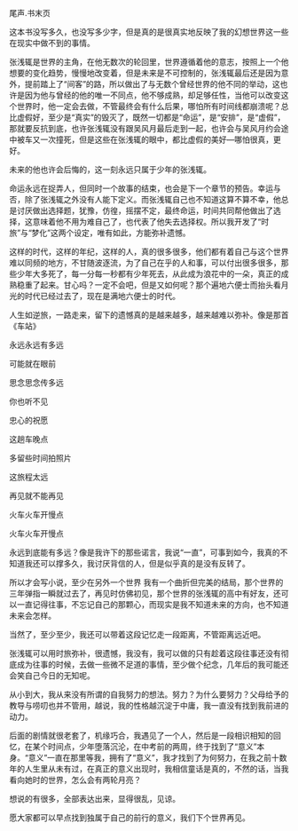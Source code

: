 ﻿尾声.书末页

这本书没写多久，也没写多少字，但是真的是很真实地反映了我的幻想世界这一些在现实中做不到的事情。

张浅辄是世界的主角，在他无数次的轮回里，世界遵循着他的意志，按照上一个他想要的变化趋势，慢慢地改变着，但是未来是不可控制的，张浅辄最后还是因为意外，提前踏上了“间客”的路，所以做出了与无数个曾经世界的他不同的举动，这也许是因为他与曾经的他的唯一不同点，他不够成熟，却足够任性，当他可以改变这个世界时，他一定会去做，不管最终会有什么后果，哪怕所有时间线都崩溃呢？总比虚假好，至少是“真实”的毁灭了，既然一切都是“命运”，是“安排”，是“虚假”，那就要反抗到底，也许张浅辄没有跟吴风月最后走到一起，也许会与吴风月约会途中被车又一次撞死，但是这些在张浅辄的眼中，都比虚假的美好—哪怕很真，更好。

未来的他也许会后悔的，这一刻永远只属于少年的张浅辄。

命运永远在捉弄人，但同时一个故事的结束，也会是下一个章节的预告。幸运与否，除了张浅辄之外没有人能下定义。而张浅辄自己也不知道这算不算不幸，他总是讨厌做出选择题，犹豫，仿徨，摇摆不定，最终命运，时间共同帮他做出了选择，这意味着他不用为难自己了，也代表了他失去选择权。所以我开发了“时旅”与“梦化”这两个设定，唯有如此，方能弥补遗憾。

这样的时代，这样的年纪，这样的人，真的很多很多，他们都有着自己与这个世界难以同频的地方，不甘随波逐流，为了自己在乎的人和事，可以付出很多很多，那些少年大多死了，每一分每一秒都有少年死去，从此成为浪花中的一朵，真正的成熟稳重了起来。甘心吗？一定不会吧，但是又如何呢？那个遍地六便士而抬头看月光的时代已经过去了，现在是满地六便士的时代。

人生如逆旅，一路走来，留下的遗憾真的是越来越多，越来越难以弥补。像是那首《车站》

永远永远有多远

可能就在眼前

思念思念传多远

你也听不见

忠心的祝愿

这趟车晚点

多留些时间拍照片

这旅程太远

再见就不能再见

火车火车开慢点

火车火车开慢点

永远到底能有多远？像是我许下的那些诺言，我说“一直”，可事到如今，我真的不知道我还可以撑多久，我讨厌背信的人，但是似乎真的是没有反转了。

所以才会写小说，至少在另外一个世界 我有一个曲折但完美的结局，那个世界的三年弹指一瞬就过去了，再见时仿佛初见，那个世界的张浅辄的高中有好友，还可以一直记得往事，不忘记自己的那颗心，而现实是我不知道未来的方向，也不知道未来会怎样。

当然了，至少至少，我还可以带着这段记忆走一段距离，不管距离远近吧。

张浅辄可以用时旅弥补，很遗憾，我没有，我可以做的只有趁着这段往事还没有彻底成为往事的时候，去做一些微不足道的事情，至少做个纪念，几年后的我可能还会笑自己今日的无知呢。

从小到大，我从来没有所谓的自我努力的想法。努力？为什么要努力？父母给予的教导与唠叨也并不管用，越说，我的性格越沉淀于中庸，我一直没有找到我前进的动力。

后面的剧情就很老套了，机缘巧合，我遇见了一个人，然后是一段相识相知的回忆，在某个时间点，少年堕落沉沦，在中考前的两周，终于找到了“意义”本身。“意义”一直在那里等我，拥有了“意义”，我才找到了为何努力，在我之前十数年的人生里从未有过，在真正的意义出现时，我相信童话是真的，不然的话，当我看向她时的世界，怎么会有两轮月亮？

想说的有很多，全部表达出来，显得很乱，见谅。

愿大家都可以早点找到独属于自己的前行的意义，我们下个世界再见。

